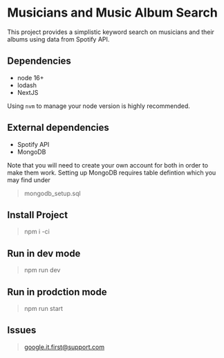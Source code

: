 # Musicians and Music Album Search

This project provides a simplistic keyword search on musicians and their albums using data from Spotify API.

## Dependencies

- node 16+
- lodash
- NextJS

Using `nvm` to manage your node version is highly recommended.

## External dependencies

- Spotify API
- MongoDB

Note that you will need to create your own account for both in order to make them work. Setting up MongoDB requires table defintion which you may find under

> mongodb_setup.sql

## Install Project

> npm i -ci

## Run in dev mode

> npm run dev

## Run in prodction mode

> npm run start

## Issues

> google.it.first@support.com
